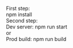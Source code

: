 First step:  
  npm install  
Second step:  
  Dev server: npm run start  
or  
  Prod build: npm run build  